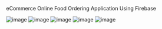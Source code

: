 eCommerce Online Food Ordering Application Using Firebase

![image](https://user-images.githubusercontent.com/90409311/156402734-451e79c9-b131-4657-a6f3-19cc117f1621.png) ![image](https://user-images.githubusercontent.com/90409311/156403117-ab057989-552b-417e-b9f3-eb637c037f2c.png) ![image](https://user-images.githubusercontent.com/90409311/156403374-e850fde9-00e2-4abf-be73-6c1fccf6028a.png) ![image](https://user-images.githubusercontent.com/90409311/156401317-c9e1bb10-c457-4482-afed-4882ec44274f.png) ![image](https://user-images.githubusercontent.com/90409311/156401447-0ebf2ff2-bedb-420b-b168-12a52c5a0c19.png)
